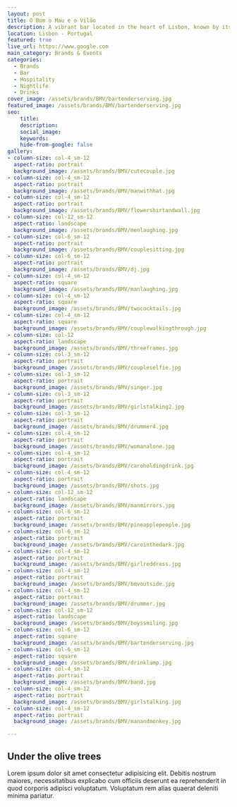 ```yaml
---
layout: post
title: O Bom o Mau e o Vilão
description: A vibrant bar located in the heart of Lisbon, known by its vibrant colours and cheerful live music
location: Lisbon - Portugal
featured: true
live_url: https://www.google.com
main_category: Brands & Events
categories:
  - Brands
  - Bar
  - Hospitality
  - Nightlife
  - Drinks
cover_image: /assets/brands/BMV/bartenderserving.jpg
featured_image: /assets/brands/BMV/bartenderserving.jpg
seo:
    title:
    description:
    social_image:
    keywords:
    hide-from-google: false 
gallery:
- column-size: col-4_sm-12
  aspect-ratio: portrait
  background_image: /assets/brands/BMV/cutecouple.jpg
- column-size: col-4_sm-12
  aspect-ratio: portrait
  background_image: /assets/brands/BMV/manwithhat.jpg
- column-size: col-4_sm-12
  aspect-ratio: portrait
  background_image: /assets/brands/BMV/flowershirtandwall.jpg
- column-size: col-12_sm-12
  aspect-ratio: landscape
  background_image: /assets/brands/BMV/menlaughing.jpg
- column-size: col-6_sm-12
  aspect-ratio: portrait
  background_image: /assets/brands/BMV/couplesitting.jpg
- column-size: col-6_sm-12
  aspect-ratio: portrait
  background_image: /assets/brands/BMV/dj.jpg
- column-size: col-4_sm-12
  aspect-ratio: square
  background_image: /assets/brands/BMV/manlaughing.jpg
- column-size: col-4_sm-12
  aspect-ratio: square
  background_image: /assets/brands/BMV/twococktails.jpg
- column-size: col-4_sm-12
  aspect-ratio: square
  background_image: /assets/brands/BMV/couplewalkingthrough.jpg
- column-size: col-12
  aspect-ratio: landscape
  background_image: /assets/brands/BMV/threeframes.jpg
- column-size: col-3_sm-12
  aspect-ratio: portrait
  background_image: /assets/brands/BMV/coupleselfie.jpg
- column-size: col-3_sm-12
  aspect-ratio: portrait
  background_image: /assets/brands/BMV/singer.jpg
- column-size: col-3_sm-12
  aspect-ratio: portrait
  background_image: /assets/brands/BMV/girlstalking2.jpg
- column-size: col-3_sm-12
  aspect-ratio: portrait
  background_image: /assets/brands/BMV/drummer4.jpg
- column-size: col-4_sm-12
  aspect-ratio: portrait
  background_image: /assets/brands/BMV/womanalone.jpg
- column-size: col-4_sm-12
  aspect-ratio: portrait
  background_image: /assets/brands/BMV/caroholdingdrink.jpg
- column-size: col-4_sm-12
  aspect-ratio: portrait
  background_image: /assets/brands/BMV/shots.jpg
- column-size: col-12_sm-12
  aspect-ratio: landscape
  background_image: /assets/brands/BMV/manmirrors.jpg
- column-size: col-6_sm-12
  aspect-ratio: portrait
  background_image: /assets/brands/BMV/pineapplepeople.jpg
- column-size: col-6_sm-12
  aspect-ratio: portrait
  background_image: /assets/brands/BMV/carointhedark.jpg
- column-size: col-4_sm-12
  aspect-ratio: portrait
  background_image: /assets/brands/BMV/girlreddress.jpg
- column-size: col-4_sm-12
  aspect-ratio: portrait
  background_image: /assets/brands/BMV/bmvoutside.jpg
- column-size: col-4_sm-12
  aspect-ratio: portrait
  background_image: /assets/brands/BMV/drummer.jpg
- column-size: col-12_sm-12
  aspect-ratio: landscape
  background_image: /assets/brands/BMV/boyssmiling.jpg
- column-size: col-6_sm-12
  aspect-ratio: square
  background_image: /assets/brands/BMV/bartenderserving.jpg
- column-size: col-6_sm-12
  aspect-ratio: square
  background_image: /assets/brands/BMV/drinklamp.jpg
- column-size: col-4_sm-12
  aspect-ratio: portrait
  background_image: /assets/brands/BMV/band.jpg
- column-size: col-4_sm-12
  aspect-ratio: portrait
  background_image: /assets/brands/BMV/girlstalking.jpg
- column-size: col-4_sm-12
  aspect-ratio: portrait
  background_image: /assets/brands/BMV/manandmonkey.jpg

---
```


## Under the olive trees

Lorem ipsum dolor sit amet consectetur adipisicing elit. Debitis nostrum maiores, necessitatibus explicabo cum officiis deserunt ea reprehenderit in quod corporis adipisci voluptatum. Voluptatum rem alias quaerat deleniti minima pariatur.


